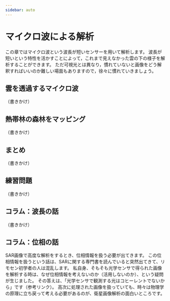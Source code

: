 ```yaml
---
sidebar: auto
---
```


# マイクロ波による解析

この章ではマイクロ波という波長が短いセンサーを用いて解析します。
波長が短いという特性を活かすことによって，これまで見えなかった雲の下の様子を解析することができます。
ただ可視光とは異なり，慣れていないと画像をどう解釈すればいいのか難しい場面もありますので，徐々に慣れていきましょう。

## 雲を透過するマイクロ波
（書きかけ）

## 熱帯林の森林をマッピング
（書きかけ）

## まとめ
（書きかけ）

## 練習問題
（書きかけ）

## コラム：波長の話
（書きかけ）

## コラム：位相の話

SAR画像で高度な解析をするとき、位相情報を扱う必要が出てきます。
この位相情報を扱うという話は、SARに関する専門書を読んでいると突然出てきて、リモセン初学者の人は混乱します。
私自身、そもそも光学センサで得られた画像を解析する時は、なぜ位相情報を考えないのか（活用しないのか）、という疑問が生じました。
その答えは、「光学センサで観測する光はコヒーレントでないから」です（参考リンク）。
高次に処理された画像を扱っていても、時々は物理学の原理に立ち戻って考える必要があるのが、衛星画像解析の面白いところです。
